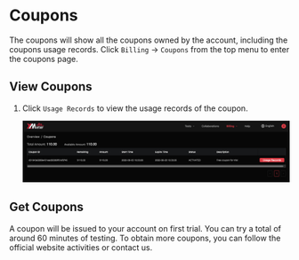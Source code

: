 # Coupons

The coupons will show all the coupons owned by the account, including the coupons usage records. Click `Billing` -> `Coupons` from the top menu to enter the coupons page.  

## View Coupons

1. Click `Usage Records` to view the usage records of the coupon.

   ![coupons](../_assets/coupons.png)




## Get Coupons

A coupon will be issued to your account on first trial. You can try a total of around 60 minutes of testing. To obtain more coupons, you can follow the official website activities or contact us.